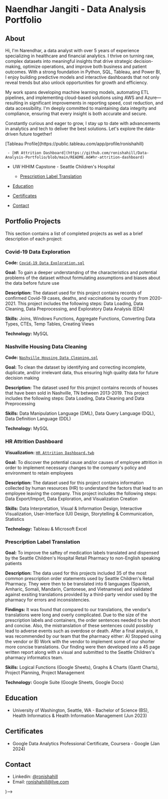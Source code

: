 # Naendhar Jangiti - Data Analysis Portfolio

## About
Hi, I'm Narendhar, a data analyst with over 5 years of experience specializing in healthcare and financial analytics. I thrive on turning raw, complex datasets into meaningful insights that drive strategic decision-making, optimize operations, and improve both business and patient outcomes. With a strong foundation in Python, SQL, Tableau, and Power BI, I enjoy building predictive models and interactive dashboards that not only reveal trends but also unlock opportunities for growth and efficiency.

My work spans developing machine learning models, automating ETL pipelines, and implementing cloud-based solutions using AWS and Azure—resulting in significant improvements in reporting speed, cost reduction, and data accessibility. I'm deeply committed to maintaining data integrity and compliance, ensuring that every insight is both accurate and secure.

Constantly curious and eager to grow, I stay up to date with advancements in analytics and tech to deliver the best solutions. Let's explore the data-driven future together!

<!--(## Table of Contents
- [About](https://github.com/njangiti/njangiti.github.io/blob/main/README.md#about)
  
- [Portfolio Projects](https://github.com/njangiti/njangiti.github.io/blob/main/README.md#about#portfolio-projects)
   - SQL
     - [Covid-19 Data Exploration](https://github.com/ronishahill/Data-Analysis-Portfolio/blob/main/README.md#covid-19-data-exploration)
     - [Nashville Housing Data Cleaning](https://github.com/ronishahill/Data-Analysis-Portfolio/blob/main/README.md#nashville-housing-data-cleaning)
   - Excel
     - [Insurance Claim Analysis](https://github.com/ronishahill/Data-Analysis-Portfolio/blob/main/README.md#insurance-claim-analysis)
   - Tableau --> [Tableau Profile](https://public.tableau.com/app/profile/ronishahill)
     - [HR Attrition Dashboard](https://github.com/ronishahill/Data-Analysis-Portfolio/blob/main/README.md#hr-attrition-dashboard)
  - UW HIHIM Capstone - Seattle Children's Hospital
     - [Prescription Label Translation](https://github.com/ronishahill/Data-Analysis-Portfolio/blob/main/README.md#prescription-label-translation)
     
- [Education](https://github.com/ronishahill/Data-Analysis-Portfolio/blob/main/README.md#education)
  
- [Certificates](https://github.com/ronishahill/Data-Analysis-Portfolio/blob/main/README.md#certificates)
  
- [Contact](https://github.com/ronishahill/Data-Analysis-Portfolio/blob/main/README.md#contact)

## Portfolio Projects
This section contains a list of completed projects as well as a brief description of each project:

### Covid-19 Data Exploration

**Code:** [`Covid-19 Data Exploration.sql`](https://github.com/ronishahill/Portfolio-Projects/blob/main/Covid-19%20Data%20Exploration.sql)

**Goal:** To gain a deeper understanding of the characteristics and potential problems of the dataset without formulating assumptions and biases about the data before future use 

**Description:** The dataset used for this project contains records of confirmed Covid-19 cases, deaths, and vaccinations by country from 2020-2021. This project includes the following steps: Data Loading, Data Cleaning, Data Preprocessing, and Exploratory Data Analysis (EDA)

**Skills:** Joins, Windows Functions, Aggregate Functions, Converting Data Types, CTEs, Temp Tables, Creating Views

**Technology:** MySQL

### Nashville Housing Data Cleaning

**Code:** [`Nashville Housing Data Cleaning.sql`](https://github.com/ronishahill/Portfolio-Projects/blob/main/Nashville%20Housing%20Data%20Cleaning.sql)

**Goal:** To clean the dataset by identifying and correcting incomplete, duplicate, and/or irrelevant data, thus ensuring high quality data for future decision making 

**Description:** The dataset used for this project contains records of houses that have been sold in Nashville, TN between 2013-2019. This project includes the following steps: Data Loading, Data Cleaning and Data Preprocessing

**Skills:** Data Manipulation Language (DML), Data Query Language (DQL), Data Definition Language (DDL)

**Technology:** MySQL

### HR Attrition Dashboard

**Visualization:** [`HR Attrition Dashboard.twb`](https://public.tableau.com/app/profile/ronishahill/viz/HRAttritionDashboard_16969048581520/Dashboard1)

**Goal:** To discover the potential cause and/or causes of employee attrition in order to implement necessary changes to the company's policy and environment to retain employees

**Description:** The dataset used for this project contains information collected by human resources (HR) to understand the factors that lead to an employee leaving the company. This project includes the following steps: Data Export/Import, Data Exploration, and Visualization Creation 

**Skills:** Data Interpretation, Visual & Information Design, Interactive Visualization, User-Interface (UI) Design, Storytelling & Communication, Statistics

**Technology:** Tableau & Microsoft Excel

### Prescription Label Translation

**Goal:** To improve the saftey of medication labels translated and dispensed by the Seattle Children's Hospital Retail Pharmacy to non-English speaking patients

**Description:** The data used for this projects included 35 of the most common prescription order statements used by Seattle Children's Retail Pharmacy. They were then to be translated into 6 languages (Spanish, Amharic, Somali, Mandarin, Cantonese, and Vietnamese) and validated against exsiting translations provided by a third-party vendor used by the pharmacy for errors and inconsistencies. 

**Findings:** It was found that compared to our translations, the vendor's translations were long and overly complicated. Due to the size of the prescription labels and containers, the order sentences needed to be short and concise. Also, the mistranslation of these sentences could possibly lead to adverse events such as overdose or death. After a final analysis, it was recommended by our team that the pharmacy either: A) Stopped using the vendor or B) Work with the vendor to implement some of our shorter more concise translations. Our finding were then developed into a 45 page written report along with a visual and submitted to the Seattle Children's pharmacy informatics team.

**Skills:** Logical Functions (Google Sheets), Graphs & Charts (Gantt Charts), Project Planning, Project Management 

**Technology:** Google Suite (Google Sheets, Google Docs)


## Education
- University of Washington, Seattle, WA - Bachelor of Science (BS), Health Informatics & Health Information Management (Jun 2023)               

## Certificates
- Google Data Analytics Professional Certificate, Coursera - Google (Jan 2024)

## Contact
- Linkedin: [@ronishahill](https://www.linkedin.com/in/ronishahill/)
- Email: ronishahill@live.com


)-->
